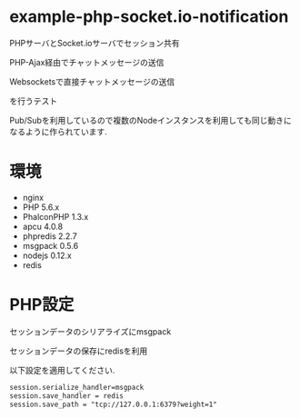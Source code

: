 example-php-socket.io-notification
==================================

PHPサーバとSocket.ioサーバでセッション共有

PHP-Ajax経由でチャットメッセージの送信

Websocketsで直接チャットメッセージの送信

を行うテスト

Pub/Subを利用しているので複数のNodeインスタンスを利用しても同じ動きになるように作られています.

# 環境

- nginx
- PHP 5.6.x
- PhalconPHP 1.3.x
- apcu 4.0.8
- phpredis 2.2.7
- msgpack 0.5.6
- nodejs 0.12.x
- redis

# PHP設定

セッションデータのシリアライズにmsgpack

セッションデータの保存にredisを利用

以下設定を適用してください.

```txt
session.serialize_handler=msgpack
session.save_handler = redis
session.save_path = "tcp://127.0.0.1:6379?weight=1"
```
